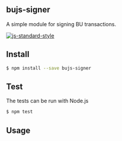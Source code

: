 ## bujs-signer

A simple module for signing BU transactions.

[![js-standard-style](https://cdn.rawgit.com/standard/standard/master/badge.svg)](http://standardjs.com)

## Install

```bash
$ npm install --save bujs-signer
```



## Test

The tests can be run with Node.js 

```bash
$ npm test
```



## Usage

